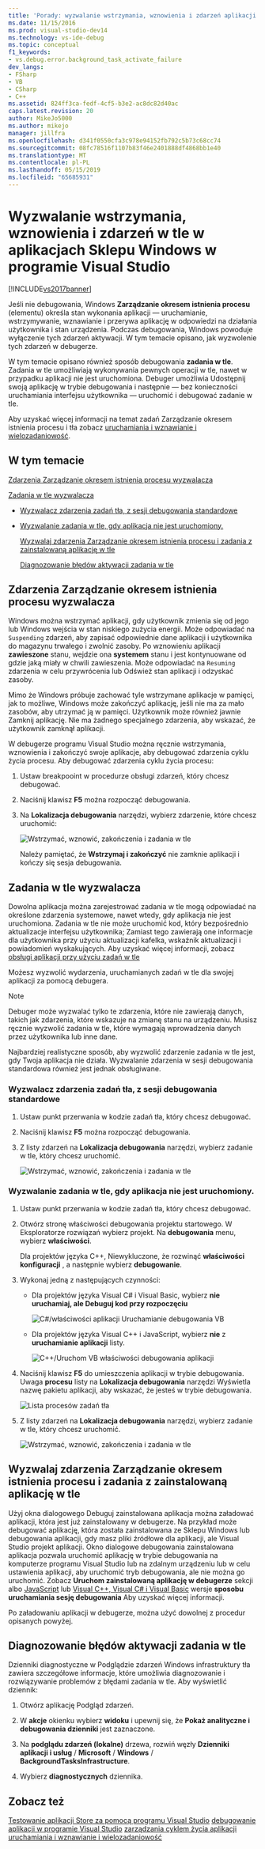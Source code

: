 ```yaml
---
title: 'Porady: wyzwalanie wstrzymania, wznowienia i zdarzeń aplikacji Windows Store w tle'
ms.date: 11/15/2016
ms.prod: visual-studio-dev14
ms.technology: vs-ide-debug
ms.topic: conceptual
f1_keywords:
- vs.debug.error.background_task_activate_failure
dev_langs:
- FSharp
- VB
- CSharp
- C++
ms.assetid: 824ff3ca-fedf-4cf5-b3e2-ac8dc82d40ac
caps.latest.revision: 20
author: MikeJo5000
ms.author: mikejo
manager: jillfra
ms.openlocfilehash: d341f0550cfa3c978e94152fb792c5b73c68cc74
ms.sourcegitcommit: 08fc78516f1107b83f46e2401888df4868bb1e40
ms.translationtype: MT
ms.contentlocale: pl-PL
ms.lasthandoff: 05/15/2019
ms.locfileid: "65685931"
---
```

# <a name="how-to-trigger-suspend-resume-and-background-events-for-windows-store-apps-in-visual-studio"></a>Wyzwalanie wstrzymania, wznowienia i zdarzeń w tle w aplikacjach Sklepu Windows w programie Visual Studio
[!INCLUDE[vs2017banner](../includes/vs2017banner.md)]

Jeśli nie debugowania, Windows **Zarządzanie okresem istnienia procesu** (elementu) określa stan wykonania aplikacji — uruchamianie, wstrzymywanie, wznawianie i przerywa aplikację w odpowiedzi na działania użytkownika i stan urządzenia. Podczas debugowania, Windows powoduje wyłączenie tych zdarzeń aktywacji. W tym temacie opisano, jak wyzwolenie tych zdarzeń w debugerze.

 W tym temacie opisano również sposób debugowania **zadania w tle**. Zadania w tle umożliwiają wykonywania pewnych operacji w tle, nawet w przypadku aplikacji nie jest uruchomiona. Debuger umożliwia Udostępnij swoją aplikację w trybie debugowania i następnie — bez konieczności uruchamiania interfejsu użytkownika — uruchomić i debugować zadanie w tle.

 Aby uzyskać więcej informacji na temat zadań Zarządzanie okresem istnienia procesu i tła zobacz [uruchamiania i wznawianie i wielozadaniowość](https://msdn.microsoft.com/04307b1b-05af-46a6-b639-3f35e297f71b).

## <a name="BKMK_In_this_topic"></a> W tym temacie
 [Zdarzenia Zarządzanie okresem istnienia procesu wyzwalacza](#BKMK_Trigger_Process_Lifecycle_Management_events)

 [Zadania w tle wyzwalacza](#BKMK_Trigger_background_tasks)

- [Wyzwalacz zdarzenia zadań tła, z sesji debugowania standardowe](#BKMK_Trigger_a_background_task_event_from_a_standard_debug_session)

- [Wyzwalanie zadania w tle, gdy aplikacja nie jest uruchomiony.](#BKMK_Trigger_a_background_task_when_the_app_is_not_running)

  [Wyzwalaj zdarzenia Zarządzanie okresem istnienia procesu i zadania z zainstalowaną aplikację w tle](#BKMK_Trigger_Process_Lifetime_Management_events_and_background_tasks_from_an_installed_app)

  [Diagnozowanie błędów aktywacji zadania w tle](#BKMK_Diagnosing_background_task_activation_errors)

## <a name="BKMK_Trigger_Process_Lifecycle_Management_events"></a> Zdarzenia Zarządzanie okresem istnienia procesu wyzwalacza
 Windows można wstrzymać aplikacji, gdy użytkownik zmienia się od jego lub Windows wejścia w stan niskiego zużycia energii. Może odpowiadać na `Suspending` zdarzeń, aby zapisać odpowiednie dane aplikacji i użytkownika do magazynu trwałego i zwolnić zasoby. Po wznowieniu aplikacji **zawieszone** stanu, wejdzie ona **systemem** stanu i jest kontynuowane od gdzie jaką miały w chwili zawieszenia. Może odpowiadać na `Resuming` zdarzenia w celu przywrócenia lub Odśwież stan aplikacji i odzyskać zasoby.

 Mimo że Windows próbuje zachować tyle wstrzymane aplikacje w pamięci, jak to możliwe, Windows może zakończyć aplikację, jeśli nie ma za mało zasobów, aby utrzymać ją w pamięci. Użytkownik może również jawnie Zamknij aplikację. Nie ma żadnego specjalnego zdarzenia, aby wskazać, że użytkownik zamknął aplikacji.

 W debugerze programu Visual Studio można ręcznie wstrzymania, wznowienia i zakończyć swoje aplikacje, aby debugować zdarzenia cyklu życia procesu. Aby debugować zdarzenia cyklu życia procesu:

1. Ustaw breakpooint w procedurze obsługi zdarzeń, który chcesz debugować.

2. Naciśnij klawisz **F5** można rozpocząć debugowania.

3. Na **Lokalizacja debugowania** narzędzi, wybierz zdarzenie, które chcesz uruchomić:

     ![Wstrzymać, wznowić, zakończenia i zadania w tle](../debugger/media/dbg-suspendresumebackground.png "DBG_SuspendResumeBackground")

     Należy pamiętać, że **Wstrzymaj i zakończyć** nie zamknie aplikacji i kończy się sesja debugowania.

## <a name="BKMK_Trigger_background_tasks"></a> Zadania w tle wyzwalacza
 Dowolna aplikacja można zarejestrować zadania w tle mogą odpowiadać na określone zdarzenia systemowe, nawet wtedy, gdy aplikacja nie jest uruchomiona. Zadania w tle nie może uruchomić kod, który bezpośrednio aktualizacje interfejsu użytkownika; Zamiast tego zawierają one informacje dla użytkownika przy użyciu aktualizacji kafelka, wskaźnik aktualizacji i powiadomień wyskakujących. Aby uzyskać więcej informacji, zobacz [obsługi aplikacji przy użyciu zadań w tle](https://msdn.microsoft.com/4c7bb148-eb1f-4640-865e-41f627a46e8e)

 Możesz wyzwolić wydarzenia, uruchamianych zadań w tle dla swojej aplikacji za pomocą debugera.

> [!NOTE]
> Debuger może wyzwalać tylko te zdarzenia, które nie zawierają danych, takich jak zdarzenia, które wskazuje na zmianę stanu na urządzeniu. Musisz ręcznie wyzwolić zadania w tle, które wymagają wprowadzenia danych przez użytkownika lub inne dane.

 Najbardziej realistyczne sposób, aby wyzwolić zdarzenie zadania w tle jest, gdy Twoja aplikacja nie działa. Wyzwalanie zdarzenia w sesji debugowania standardowa również jest jednak obsługiwane.

### <a name="BKMK_Trigger_a_background_task_event_from_a_standard_debug_session"></a> Wyzwalacz zdarzenia zadań tła, z sesji debugowania standardowe

1. Ustaw punkt przerwania w kodzie zadań tła, który chcesz debugować.

2. Naciśnij klawisz **F5** można rozpocząć debugowania.

3. Z listy zdarzeń na **Lokalizacja debugowania** narzędzi, wybierz zadanie w tle, który chcesz uruchomić.

     ![Wstrzymać, wznowić, zakończenia i zadania w tle](../debugger/media/dbg-suspendresumebackground.png "DBG_SuspendResumeBackground")

### <a name="BKMK_Trigger_a_background_task_when_the_app_is_not_running"></a> Wyzwalanie zadania w tle, gdy aplikacja nie jest uruchomiony.

1. Ustaw punkt przerwania w kodzie zadań tła, który chcesz debugować.

2. Otwórz stronę właściwości debugowania projektu startowego. W Eksploratorze rozwiązań wybierz projekt. Na **debugowania** menu, wybierz **właściwości**.

     Dla projektów języka C++, Niewykluczone, że rozwinąć **właściwości konfiguracji** , a następnie wybierz **debugowanie**.

3. Wykonaj jedną z następujących czynności:

    - Dla projektów języka Visual C# i Visual Basic, wybierz **nie uruchamiaj, ale Debuguj kod przy rozpoczęciu**

         ![C&#35;&#47;właściwości aplikacji Uruchamianie debugowania VB](../debugger/media/dbg-csvb-dontlaunchapp.png "DBG_CsVb_DontLaunchApp")

    - Dla projektów języka Visual C++ i JavaScript, wybierz **nie** z **uruchamianie aplikacji** listy.

         ![C&#43;&#43;&#47;Uruchom VB właściwości debugowania aplikacji](../debugger/media/dbg-cppjs-dontlaunchapp.png "DBG_CppJs_DontLaunchApp")

4. Naciśnij klawisz **F5** do umieszczenia aplikacji w trybie debugowania. Uwaga **procesu** listy na **Lokalizacja debugowania** narzędzi Wyświetla nazwę pakietu aplikacji, aby wskazać, że jesteś w trybie debugowania.

     ![Lista procesów zadań tła](../debugger/media/dbg-backgroundtask-processlist.png "DBG_BackgroundTask_ProcessList")

5. Z listy zdarzeń na **Lokalizacja debugowania** narzędzi, wybierz zadanie w tle, który chcesz uruchomić.

     ![Wstrzymać, wznowić, zakończenia i zadania w tle](../debugger/media/dbg-suspendresumebackground.png "DBG_SuspendResumeBackground")

## <a name="BKMK_Trigger_Process_Lifetime_Management_events_and_background_tasks_from_an_installed_app"></a> Wyzwalaj zdarzenia Zarządzanie okresem istnienia procesu i zadania z zainstalowaną aplikację w tle
 Użyj okna dialogowego Debuguj zainstalowana aplikacja można załadować aplikacji, która jest już zainstalowany w debugerze. Na przykład może debugować aplikację, która została zainstalowana ze Sklepu Windows lub debugowania aplikacji, gdy masz pliki źródłowe dla aplikacji, ale Visual Studio projekt aplikacji. Okno dialogowe debugowania zainstalowana aplikacja pozwala uruchomić aplikację w trybie debugowania na komputerze programu Visual Studio lub na zdalnym urządzeniu lub w celu ustawienia aplikacji, aby uruchomić tryb debugowania, ale nie można go uruchomić. Zobacz **Uruchom zainstalowaną aplikację w debugerze** sekcji albo [JavaScript](../debugger/start-a-debugging-session-for-store-apps-in-visual-studio-javascript.md#BKMK_Start_an_installed_app_in_the_debugger) lub [Visual C++, Visual C# i Visual Basic](../debugger/start-a-debugging-session-for-a-store-app-in-visual-studio-vb-csharp-cpp-and-xaml.md#BKMK_Start_an_installed_app_in_the_debugger) wersje **sposobu uruchamiania sesję debugowania** Aby uzyskać więcej informacji.

 Po załadowaniu aplikacji w debugerze, można użyć dowolnej z procedur opisanych powyżej.

## <a name="BKMK_Diagnosing_background_task_activation_errors"></a> Diagnozowanie błędów aktywacji zadania w tle
 Dzienniki diagnostyczne w Podglądzie zdarzeń Windows infrastruktury tła zawiera szczegółowe informacje, które umożliwia diagnozowanie i rozwiązywanie problemów z błędami zadania w tle. Aby wyświetlić dziennik:

1. Otwórz aplikację Podgląd zdarzeń.

2. W **akcje** okienku wybierz **widoku** i upewnij się, że **Pokaż analityczne i debugowania dzienniki** jest zaznaczone.

3. Na **podglądu zdarzeń (lokalne)** drzewa, rozwiń węzły **Dzienniki aplikacji i usług** / **Microsoft** / **Windows**   /  **BackgroundTasksInfrastructure**.

4. Wybierz **diagnostycznych** dziennika.

## <a name="see-also"></a>Zobacz też
 [Testowanie aplikacji Store za pomocą programu Visual Studio](../test/testing-store-apps-with-visual-studio.md) [debugowanie aplikacji w programie Visual Studio](../debugger/debug-store-apps-in-visual-studio.md) [zarządzania cyklem życia aplikacji](https://msdn.microsoft.com/53cdc987-c547-49d1-a5a4-fd3f96b2259d) [uruchamiania i wznawianie i wielozadaniowość](https://msdn.microsoft.com/04307b1b-05af-46a6-b639-3f35e297f71b)
